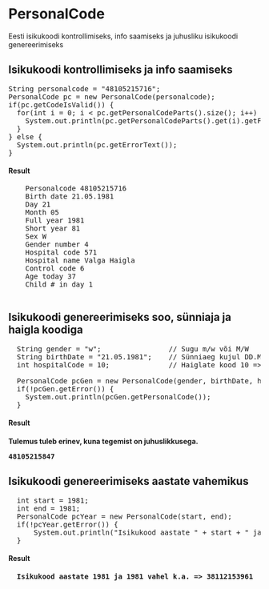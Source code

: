# PersonalCode
Eesti isikukoodi kontrollimiseks, info saamiseks ja juhusliku isikukoodi genereerimiseks

<h2>Isikukoodi kontrollimiseks ja info saamiseks</h2>

<pre>
String personalcode = "48105215716";
PersonalCode pc = new PersonalCode(personalcode);
if(pc.getCodeIsValid()) {
  for(int i = 0; i < pc.getPersonalCodeParts().size(); i++) {
    System.out.println(pc.getPersonalCodeParts().get(i).getField() + " " + pc.getPersonalCodeParts().get(i).getResult());
  }
} else {
  System.out.println(pc.getErrorText());
}
</pre>

  <h4>Result</h4>
  <pre>
    Personalcode 48105215716
    Birth date 21.05.1981
    Day 21
    Month 05
    Full year 1981
    Short year 81
    Sex W
    Gender number 4
    Hospital code 571
    Hospital name Valga Haigla
    Control code 6
    Age today 37
    Child # in day 1
  </pre>

<h2>Isikukoodi genereerimiseks soo, sünniaja ja haigla koodiga</h2>

<pre>
  String gender = "w";                // Sugu m/w või M/W
  String birthDate = "21.05.1981";    // Sünniaeg kujul DD.MM.YYYY
  int hospitalCode = 10;              // Haiglate kood 10 => Valga haigla. Number vahemikus 0 - 13 k.a. 13 => Välismaalane

  PersonalCode pcGen = new PersonalCode(gender, birthDate, hospitalCode);
  if(!pcGen.getError()) {
    System.out.println(pcGen.getPersonalCode());
  }
</pre>

<h4>Result<h4>
Tulemus tuleb erinev, kuna tegemist on juhuslikkusega.
<pre>
48105215847
</pre>

<h2>Isikukoodi genereerimiseks aastate vahemikus</h2>

<pre>
  int start = 1981;
  int end = 1981;
  PersonalCode pcYear = new PersonalCode(start, end);
  if(!pcYear.getError()) {
      System.out.println("Isikukood aastate " + start + " ja " + end + " vahel k.a. => " + pcYear.getPersonalCode());
  }
</pre>

<h4>Result<h4>
<pre>
  Isikukood aastate 1981 ja 1981 vahel k.a. => 38112153961
</pre>
